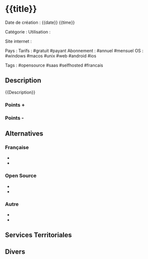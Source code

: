 # {{title}}
Date de création : {{date}} {{time}}

Catégorie : 
Utilisation : 

Site internet : 

Pays :
Tarifs : #gratuit #payant
Abonnement : #annuel #mensuel
OS : #windows #macos #unix #web #android #ios

Tags : #opensource #saas #selfhosted #francais 

## Description

{{Description}}

### Points +

### Points -

 
## Alternatives
### Française
* 
* 

### Open Source
* 
* 

### Autre
* 
* 

## Services Territoriales

## Divers
